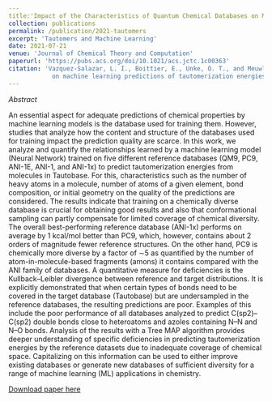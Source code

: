 ```yaml
---
title:'Impact of the Characteristics of Quantum Chemical Databases on Machine Learning Prediction of Tautomerization Energies'
collection: publications
permalink: /publication/2021-tautomers
excerpt: 'Tautomers and Machine Learning'
date: 2021-07-21
venue: 'Journal of Chemical Theory and Computation'
paperurl: 'https://pubs.acs.org/doi/10.1021/acs.jctc.1c00363'
citation: 'Vazquez-Salazar, L. I., Boittier, E., Unke, O. T., and Meuwly, M. (2021). &quot;Impact of the characteristics of quantum chemical databases 
            on machine learning predictions of tautomerization energies.&quot;  <i>Journal of Chemical Theory and Computation</i> 17 (8), 4769-4785'
---
```


_Abstract_

An essential aspect for adequate predictions of chemical properties by machine learning models is the database used for training them. 
However, studies that analyze how the content and structure of the databases used for training impact the prediction quality are scarce. 
In this work, we analyze and quantify the relationships learned by a machine learning model (Neural Network) trained on five different reference 
databases (QM9, PC9, ANI-1E, ANI-1, and ANI-1x) to predict tautomerization energies from molecules in Tautobase. 
For this, characteristics such as the number of heavy atoms in a molecule, number of atoms of a given element, bond composition, 
or initial geometry on the quality of the predictions are considered. The results indicate that training on a chemically diverse
database is crucial for obtaining good results and also that conformational sampling can partly compensate for limited 
coverage of chemical diversity. The overall best-performing reference database (ANI-1x) performs on average by 1 kcal/mol better 
than PC9, which, however, contains about 2 orders of magnitude fewer reference structures. On the other hand, PC9 is chemically more 
diverse by a factor of ∼5 as quantified by the number of atom-in-molecule-based fragments (amons) it contains compared with the ANI 
family of databases. A quantitative measure for deficiencies is the Kullback–Leibler divergence between reference and target distributions. 
It is explicitly demonstrated that when certain types of bonds need to be covered in the target database (Tautobase) but are undersampled in
the reference databases, the resulting predictions are poor. Examples of this include the poor performance of all databases analyzed to 
predict C(sp2)–C(sp2) double bonds close to heteroatoms and azoles containing N–N and N–O bonds. Analysis of the results with a Tree MAP
algorithm provides deeper understanding of specific deficiencies in predicting tautomerization energies by the reference datasets 
due to inadequate coverage of chemical space. Capitalizing on this information can be used to either improve existing databases or generate 
new databases of sufficient diversity for a range of machine learning (ML) applications in chemistry.

[Download paper here](https://arxiv.org/abs/2104.06099)
